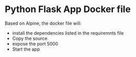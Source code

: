 # Python Flask App Docker file
Based on Alpine, the docker file will:
- install the dependencies listed in the requiremnts file 
- Copy the source 
- expose the port 5000
- Start the app
